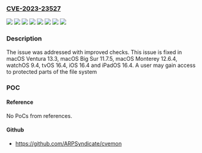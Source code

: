 ### [CVE-2023-23527](https://cve.mitre.org/cgi-bin/cvename.cgi?name=CVE-2023-23527)
![](https://img.shields.io/static/v1?label=Product&message=macOS&color=blue)
![](https://img.shields.io/static/v1?label=Product&message=watchOS&color=blue)
![](https://img.shields.io/static/v1?label=Version&message=%3C%2011.7%20&color=brighgreen)
![](https://img.shields.io/static/v1?label=Version&message=%3C%2012.6%20&color=brighgreen)
![](https://img.shields.io/static/v1?label=Version&message=%3C%2013.3%20&color=brighgreen)
![](https://img.shields.io/static/v1?label=Version&message=%3C%2016.4%20&color=brighgreen)
![](https://img.shields.io/static/v1?label=Version&message=%3C%209.4%20&color=brighgreen)
![](https://img.shields.io/static/v1?label=Vulnerability&message=A%20user%20may%20gain%20access%20to%20protected%20parts%20of%20the%20file%20system&color=brighgreen)

### Description

The issue was addressed with improved checks. This issue is fixed in macOS Ventura 13.3, macOS Big Sur 11.7.5, macOS Monterey 12.6.4, watchOS 9.4, tvOS 16.4, iOS 16.4 and iPadOS 16.4. A user may gain access to protected parts of the file system

### POC

#### Reference
No PoCs from references.

#### Github
- https://github.com/ARPSyndicate/cvemon

